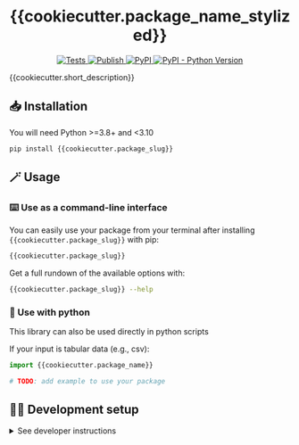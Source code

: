 <h1 align="center">
  {{cookiecutter.package_name_stylized}}
</h1>

<p align="center">
    <a href="https://github.com/{{cookiecutter.github_organization_name}}/{{cookiecutter.package_slug}}/actions/workflows/test.yml">
        <img alt="Tests" src="https://github.com/{{cookiecutter.github_organization_name}}/{{cookiecutter.package_slug}}/actions/workflows/test.yml/badge.svg" />
    </a>
    <a href="https://github.com/{{cookiecutter.github_organization_name}}/{{cookiecutter.package_slug}}/actions/workflows/publish.yml">
        <img alt="Publish" src="https://github.com/{{cookiecutter.github_organization_name}}/{{cookiecutter.package_slug}}/actions/workflows/publish.yml/badge.svg" />
    </a>
    <a href="https://pypi.org/project/{{cookiecutter.package_name}}">
        <img alt="PyPI" src="https://img.shields.io/pypi/v/{{cookiecutter.package_name}}" />
    </a>
    <a href="https://pypi.org/project/{{cookiecutter.package_name}}">
        <img alt="PyPI - Python Version" src="https://img.shields.io/pypi/pyversions/{{cookiecutter.package_name}}" />
    </a>
    <!-- <a href="https://github.com/{{cookiecutter.github_organization_name}}/{{cookiecutter.package_slug}}/blob/main/LICENSE">
        <img alt="PyPI - License" src="https://img.shields.io/pypi/l/{{cookiecutter.package_name}}" />
    </a> -->
    <!-- <a href='https://{{cookiecutter.package_name}}.readthedocs.io/en/latest/?badge=latest'>
        <img src='https://readthedocs.org/projects/{{cookiecutter.package_name}}/badge/?version=latest' alt='Documentation Status' />
    </a> -->
    <!--a href="https://codecov.io/gh/{{cookiecutter.github_organization_name}}/{{cookiecutter.package_slug}}/branch/main">
        <img src="https://codecov.io/gh/{{cookiecutter.github_organization_name}}/{{cookiecutter.package_slug}}/branch/main/graph/badge.svg" alt="Codecov status" />
    </a> 
    <a href="https://github.com/{{cookiecutter.github_organization_name}}/{{cookiecutter.package_slug}}/blob/main/.github/CODE_OF_CONDUCT.md">
        <img src="https://img.shields.io/badge/Contributor%20Covenant-2.1-4baaaa.svg" alt="Contributor Covenant"/>
    </a-->
</p>

{{cookiecutter.short_description}}

## 📥️ Installation

You will need Python >=3.8+ and <3.10

```shell
pip install {{cookiecutter.package_slug}}
```

## 🪄 Usage

### ⌨️ Use as a command-line interface

You can easily use your package from your terminal after installing `{{cookiecutter.package_slug}}` with pip:

```bash
{{cookiecutter.package_slug}}
```

Get a full rundown of the available options with:

```bash
{{cookiecutter.package_slug}} --help
```

### 🐍 Use with python 

This library can also be used directly in python scripts

If your input is tabular data (e.g., csv):

 ```python
import {{cookiecutter.package_name}}

# TODO: add example to use your package
 ```

## 🧑‍💻 Development setup

<details>
  <summary>See developer instructions</summary>

The final section of the README is for if you want to get involved by making a code contribution.

<details><summary>You will need to <a href="https://python-poetry.org/docs">install Poetry</a></summary><br/>

Be careful as poetry sometime uses an unexpected python version by default, you can check for the environment used by poetry in the current folder by running:

```bash
poetry env list
```

You can easily tell `poetry` to use your current version of python for the current folder by running the following command:

```bash
poetry env use $(which python)
```
</details>


### Install

Clone the repository:

```bash
git clone https://github.com/{{cookiecutter.github_organization_name}}/{{cookiecutter.package_slug}}
cd {{cookiecutter.package_slug}}
```

Install the dependencies:

```bash
poetry install
```

### Run

Run the library with the CLI:

```bash
poetry run {{cookiecutter.package_slug}} --help
```

### Test

Run the tests locally:

```bash
poetry run pytest -s
```

### Add a new dependency

You can change the `pyproject.toml` file and run:

```bash
poetry update
```

Or you can do it directly with the CLI (e.g. for `pandas` here):

```bash
poetry add pandas
```

### Generate docs

The documentation is automatically generated from the markdown files in the `docs` folder and python docstring comments, and published by a GitHub Actions workflow.

Start the docs on [http://localhost:8001](http://localhost:8001){:target="_blank"}

```bash
poetry run mkdocs serve -a localhost:8001
```


### Build and publish

Build:

```bash
poetry build
```

Publishing a new release is automatically done by a GitHub Action workflow when a release is created on GitHub:

```bash
poetry publish
```


## 📦️ New release process

The deployment of new releases is done automatically by a GitHub Action workflow when a new release is created on GitHub. To release a new version:

1. Make sure the `PYPI_API_TOKEN` secret has been defined in the GitHub repository (in Settings > Secrets > Actions). You can get an API token from PyPI [here](https://pypi.org/manage/account/).
2. Increment the `version` number in the `pyproject.toml` file in the root folder of the repository.
3. Create a new release on GitHub, which will automatically trigger the publish workflow, and publish the new release to PyPI.

You can also manually trigger the workflow from the Actions tab in your GitHub repository webpage.

</details>